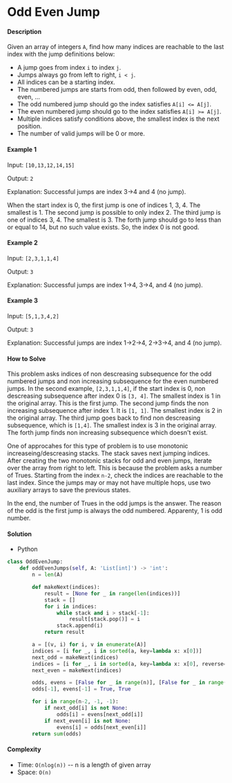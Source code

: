 # Odd Even Jump

#### Description

Given an array of integers `A`, find how many indices are reachable to the last index with the jump definitions below:

- A jump goes from index `i` to index `j`.
- Jumps always go from left to right, `i < j`.
- All indices can be a starting index.
- The numbered jumps are starts from odd, then followed by even, odd, even, ...
- The odd numbered jump should go the index satisfies `A[i] <= A[j]`.
- The even numbered jump should go to the index satisfies `A[i] >= A[j]`.
- Multiple indices satisfy conditions above, the smallest index is the next position.
- The number of valid jumps will be 0 or more.

#### Example 1
Input: `[10,13,12,14,15]`

Output: `2`

Explanation: Successful jumps are index 3->4 and 4 (no jump).

When the start index is 0, the first jump is one of indices 1, 3, 4. The smallest is 1. The second jump is possible to only index 2. The third jump is one of indices 3, 4. The smallest is 3. The forth jump should go to less than or equal to 14, but no such value exists. So, the index 0 is not good.

#### Example 2
Input: `[2,3,1,1,4]`

Output: `3`

Explanation: Successful jumps are index 1->4, 3->4, and 4 (no jump).

#### Example 3
Input: `[5,1,3,4,2]`

Output: `3`

Explanation: Successful jumps are index 1->2->4, 2->3->4, and 4 (no jump).

#### How to Solve

This problem asks indices of non descreasing subsequence for the odd numbered jumps and non increasing subsequence for the even numbered jumps.
In the second example, `[2,3,1,1,4]`, if the start index is 0, non descreasing subsequence after index 0 is `[3, 4]`. The smallest index is 1 in the original array. This is the first jump. The second jump finds the non increasing subsequence after index 1. It is `[1, 1]`. The smallest index is 2 in the original array.  The third jump goes back to find non descreasing subsequence, which is `[1,4]`. The smallest index is 3 in the original array. The forth jump finds non increasing subsequence which doesn't exist.

One of approcahes for this type of problem is to use monotonic increaseing/descreasing stacks. The stack saves next jumping indices.
After creating the two monotonic stacks for odd and even jumps, iterate over the array from right to left. This is because the problem asks a number of Trues. Starting from the index `n-2`, check the indices are reachable to the last index. Since the jumps may or may not have multiple hops, use two auxiliary arrays to save the previous states.

In the end, the number of Trues in the odd jumps is the answer. The reason of the odd is the first jump is always the odd numbered. Apparenty, 1 is odd number.

#### Solution

- Python

```python
class OddEvenJump:
    def oddEvenJumps(self, A: 'List[int]') -> 'int':
        n = len(A)

        def makeNext(indices):
            result = [None for _ in range(len(indices))]
            stack = []
            for i in indices:
                while stack and i > stack[-1]:
                    result[stack.pop()] = i
                stack.append(i)
            return result

        a = [(v, i) for i, v in enumerate(A)]
        indices = [i for _, i in sorted(a, key=lambda x: x[0])]
        next_odd = makeNext(indices)
        indices = [i for _, i in sorted(a, key=lambda x: x[0], reverse=True)]
        next_even = makeNext(indices)

        odds, evens = [False for _ in range(n)], [False for _ in range(n)]
        odds[-1], evens[-1] = True, True

        for i in range(n-2, -1, -1):
            if next_odd[i] is not None:
                odds[i] = evens[next_odd[i]]
            if next_even[i] is not None:
                evens[i] = odds[next_even[i]]
        return sum(odds)
```

#### Complexity
- Time: `O(nlog(n))` -- n is a length of given array
- Space: `O(n)`